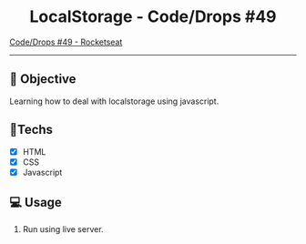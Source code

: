 <h1 align="center">
    LocalStorage - Code/Drops #49
</h1>

<a href="https://www.youtube.com/watch?v=De5np8phQxo"> Code/Drops #49 - Rocketseat </a> 

<hr>

## 🎯 Objective

Learning how to deal with localstorage using javascript.

## 🚀Techs

- [x] HTML
- [x] CSS
- [x] Javascript

## 💻 Usage

1. Run using live server.<br />
